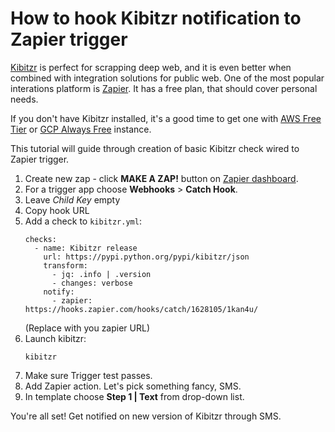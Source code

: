 # How to hook Kibitzr notification to Zapier trigger

[Kibitzr](https://kibitzr.github.io/) is perfect for scrapping deep web,
and it is even better when combined with integration solutions for public web.
One of the most popular interations platform is [Zapier](https://zapier.com/).
It has a free plan, that should cover personal needs.

If you don't have Kibitzr installed, it's a good time to get one with [AWS Free Tier](https://kibitzr.readthedocs.io/en/latest/aws.html) or [GCP Always Free](https://kibitzr.readthedocs.io/en/latest/gcp.html) instance.

This tutorial will guide through creation of basic Kibitzr check wired to Zapier trigger.

1. Create new zap - click **MAKE A ZAP!** button on [Zapier dashboard](https://zapier.com/app/dashboard).
2. For a trigger app choose **Webhooks** > **Catch Hook**.
3. Leave *Child Key* empty
4. Copy hook URL
5. Add a check to `kibitzr.yml`:
   ```
   checks:
     - name: Kibitzr release
       url: https://pypi.python.org/pypi/kibitzr/json
       transform:
         - jq: .info | .version
         - changes: verbose
       notify:
         - zapier: https://hooks.zapier.com/hooks/catch/1628105/1kan4u/
   ```
   (Replace with you zapier URL)
6. Launch kibitzr:
   ```
   kibitzr
   ```
7. Make sure Trigger test passes.
8. Add Zapier action. Let's pick something fancy, SMS.
9. In template choose **Step 1 | Text** from drop-down list.

You're all set! Get notified on new version of Kibitzr through SMS.
